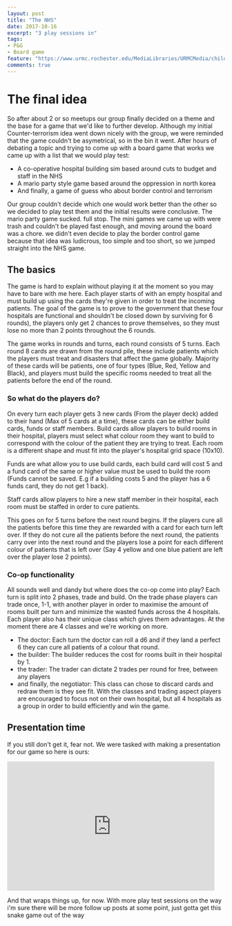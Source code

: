 ```yaml
---
layout: post
title: "The NHS"
date: 2017-10-16
excerpt: "3 play sessions in"
tags:
- P&G
- Board game
feature: "https://www.urmc.rochester.edu/MediaLibraries/URMCMedia/childrens-hospital/giving/images/gch-slider/giving-2016-phaseii.jpg"
comments: true
---
```


# The final idea
So after about 2 or so meetups our group finally decided on a theme and the base for a game that we'd like to further develop.
Although my initial Counter-terrorism idea went down nicely with the group, we were reminded that the game couldn't be asymetrical, so in the bin it went.
After hours of debating a topic and trying to come up with a board game that works we came up with a list that we would play test:
- A co-operative hospital building sim based around cuts to budget and staff in the NHS
- A mario party style game based around the oppression in north korea
- And finally, a game of guess who about border control and terrorism

Our group couldn't decide which one would work better than the other so we decided to play test them and the initial results were conclusive.
The mario party game sucked. full stop. The mini games we came up with were trash and couldn't be played fast enough, and moving around the board was a chore.
we didn't even decide to play the border control game because that idea was ludicrous, too simple and too short, so we jumped straight into the NHS game.

## The basics
The game is hard to explain without playing it at the moment so you may have to bare with me here.
Each player starts of with an empty hospital and must build up using the cards they're given in order to treat the incoming patients.
The goal of the game is to prove to the government that these four hospitals are functional and shouldn't be closed down by surviving for 6 rounds), the players only get 2 chances to prove themselves, so they must lose no more than 2 points throughout the 6 rounds.

The game works in rounds and turns, each round consists of 5 turns.
Each round 8 cards are drawn from the round pile, these include patients which the players must treat and disasters that affect the game globally.
Majority of these cards will be patients, one of four types (Blue, Red, Yellow and Black), and players must build the specific rooms needed to treat all the patients before the end of the round.

### So what do the players do?
On every turn each player gets 3 new cards (From the player deck) added to their hand (Max of 5 cards at a time), these cards can be either build cards, funds or staff members.
Build cards allow players to build rooms in their hospital, players must select what colour room they want to build to correspond with the colour of the
patient they are trying to treat. Each room is a different shape and must fit into the player's hospital grid space (10x10).

Funds are what allow you to use build cards, each build card will cost 5 and a fund card of the same or higher value must be used to build the room (Funds cannot be saved. E.g if a building costs 5 and the player has a 6 funds card, they do not get 1 back).

Staff cards allow players to hire a new staff member in their hospital, each room must be staffed in order to cure patients.

This goes on for 5 turns before the next round begins. If the players cure all the patients before this time they are rewarded with a card for each turn left over. If they do not cure all the patients before the next round, the patients carry over into the next round and the players lose a point for each different colour of patients that is left over (Say 4 yellow and one blue patient are left over the player lose 2 points).

### Co-op functionality
All sounds well and dandy but where does the co-op come into play? Each turn is split into 2 phases, trade and build. On the trade phase players can trade once, 1-1, with another player in order to maximise the amount of rooms built per turn and minimize the wasted funds across the 4 hospitals. Each player also has their unique class which gives them advantages.
At the moment there are 4 classes and we're working on more.
- The doctor: Each turn the doctor can roll a d6 and if they land a perfect 6 they can cure all patients of a colour that round.
- the builder: The builder reduces the cost for rooms built in their hospital by 1.
- the trader: The trader can dictate 2 trades per round for free, between any players
- and finally, the negotiator: This class can chose to discard cards and redraw them is they see fit.
With the classes and trading aspect players are encouraged to focus not on their own hospital, but all 4 hospitals as a group in order to build efficiently and win the game.

## Presentation time
If you still don't get it, fear not. We were tasked with making a presentation for our game so here is ours: <br>
<iframe src="https://docs.google.com/presentation/d/e/2PACX-1vR7sEFk2XDvA4i5NAG8dgqAhfn778WxyvVveMNS38V2dEFCsUMd0QkY18bggGs0tBoSVplb7zmwFq-R/embed?start=false&loop=false&delayms=3000" frameborder="0" width="480" height="299" allowfullscreen="true" mozallowfullscreen="true" webkitallowfullscreen="true"></iframe>

And that wraps things up, for now. With more play test sessions on the way i'm sure there will be more follow up posts at some point, just gotta get this snake game out of the way




